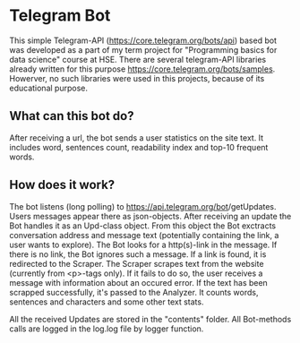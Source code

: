 # Telegram Bot
This simple Telegram-API (https://core.telegram.org/bots/api) based bot was developed as a part of my term project for "Programming basics for data science" course at HSE.
There are several telegram-API libraries already written for this purpose https://core.telegram.org/bots/samples. 
Howerver, no such libraries were used in this projects, because of its educational purpose.
## What can this bot do?
After receiving a url, the bot sends a user statistics on the site text.
It includes word, sentences count, readability index and top-10 frequent words.
## How does it work?
The bot listens (long polling) to https://api.telegram.org/bot<token>/getUpdates. Users messages appear there as json-objects. After receiving an update the Bot handles it as an Upd-class object. From this object the Bot exctracts conversation address and message text (potentially containing the link, a user wants to explore). The Bot looks for a http(s)-link in the message. If there is no link, the Bot ignores such a message. If a link is found, it is redirected to the Scraper. The Scraper scrapes text from the website (currently from <p\>-tags only). If it fails to do so, the user receives a message with information about an occured error. If the text has been scrapped successfully, it's passed to the Analyzer. It counts words, sentences and characters and some other text stats.
  
All the received Updates are stored in the "contents" folder. All Bot-methods calls are logged in the log.log file by logger function.
